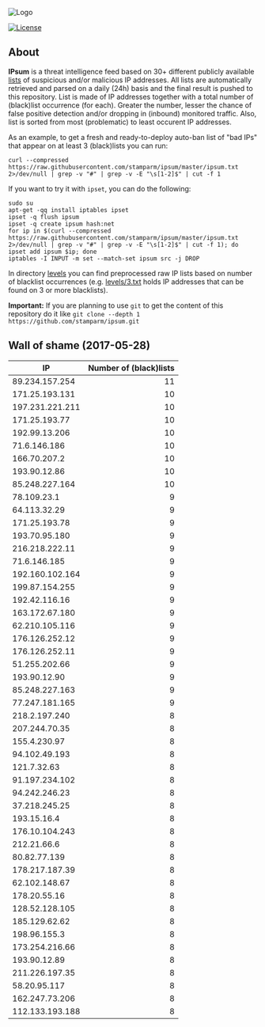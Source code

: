 ![Logo](logo.png)

[![License](https://img.shields.io/badge/license-Public_domain-red.svg)](https://wiki.creativecommons.org/wiki/Public_domain)

About
----

**IPsum** is a threat intelligence feed based on 30+ different publicly available [lists](https://github.com/stamparm/maltrail) of suspicious and/or malicious IP addresses. All lists are automatically retrieved and parsed on a daily (24h) basis and the final result is pushed to this repository. List is made of IP addresses together with a total number of (black)list occurrence (for each). Greater the number, lesser the chance of false positive detection and/or dropping in (inbound) monitored traffic. Also, list is sorted from most (problematic) to least occurent IP addresses.

As an example, to get a fresh and ready-to-deploy auto-ban list of "bad IPs" that appear on at least 3 (black)lists you can run:

```
curl --compressed https://raw.githubusercontent.com/stamparm/ipsum/master/ipsum.txt 2>/dev/null | grep -v "#" | grep -v -E "\s[1-2]$" | cut -f 1
```

If you want to try it with `ipset`, you can do the following:

```
sudo su
apt-get -qq install iptables ipset
ipset -q flush ipsum
ipset -q create ipsum hash:net
for ip in $(curl --compressed https://raw.githubusercontent.com/stamparm/ipsum/master/ipsum.txt 2>/dev/null | grep -v "#" | grep -v -E "\s[1-2]$" | cut -f 1); do ipset add ipsum $ip; done
iptables -I INPUT -m set --match-set ipsum src -j DROP
```

In directory [levels](levels) you can find preprocessed raw IP lists based on number of blacklist occurrences (e.g. [levels/3.txt](levels/3.txt) holds IP addresses that can be found on 3 or more blacklists).

**Important:** If you are planning to use `git` to get the content of this repository do it like `git clone --depth 1 https://github.com/stamparm/ipsum.git`

Wall of shame (2017-05-28)
----

|IP|Number of (black)lists|
|---|--:|
89.234.157.254|11
171.25.193.131|10
197.231.221.211|10
171.25.193.77|10
192.99.13.206|10
71.6.146.186|10
166.70.207.2|10
193.90.12.86|10
85.248.227.164|10
78.109.23.1|9
64.113.32.29|9
171.25.193.78|9
193.70.95.180|9
216.218.222.11|9
71.6.146.185|9
192.160.102.164|9
199.87.154.255|9
192.42.116.16|9
163.172.67.180|9
62.210.105.116|9
176.126.252.12|9
176.126.252.11|9
51.255.202.66|9
193.90.12.90|9
85.248.227.163|9
77.247.181.165|9
218.2.197.240|8
207.244.70.35|8
155.4.230.97|8
94.102.49.193|8
121.7.32.63|8
91.197.234.102|8
94.242.246.23|8
37.218.245.25|8
193.15.16.4|8
176.10.104.243|8
212.21.66.6|8
80.82.77.139|8
178.217.187.39|8
62.102.148.67|8
178.20.55.16|8
128.52.128.105|8
185.129.62.62|8
198.96.155.3|8
173.254.216.66|8
193.90.12.89|8
211.226.197.35|8
58.20.95.117|8
162.247.73.206|8
112.133.193.188|8
